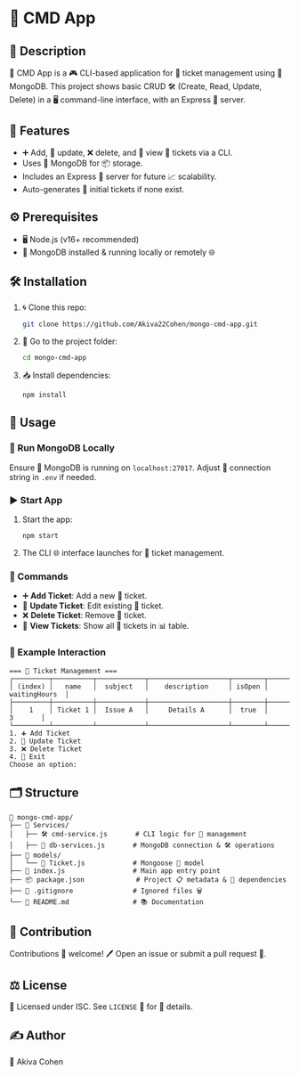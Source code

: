 # 🐒 CMD App

## 📜 Description

🐒 CMD App is a 🎮 CLI-based application for 🎫 ticket management using 🐳 MongoDB. This project shows basic CRUD 🛠️ (Create, Read, Update, Delete) in a 🖥️ command-line interface, with an Express 🚀 server.

## 🌟 Features

- ➕ Add, 🔄 update, ❌ delete, and 👀 view 🎫 tickets via a CLI.
- Uses 🐳 MongoDB for 📦 storage.
- Includes an Express 🚀 server for future 📈 scalability.
- Auto-generates 🎫 initial tickets if none exist.

## ⚙️ Prerequisites

- 🖥️ Node.js (v16+ recommended)
- 🐳 MongoDB installed & running locally or remotely 🌐

## 🛠️ Installation

1. 🌀 Clone this repo:
   ```bash
   git clone https://github.com/Akiva22Cohen/mongo-cmd-app.git
   ```
2. 📂 Go to the project folder:
   ```bash
   cd mongo-cmd-app
   ```
3. 📥 Install dependencies:
   ```bash
   npm install
   ```

## 🚀 Usage

### 🐳 Run MongoDB Locally

Ensure 🐳 MongoDB is running on `localhost:27017`. Adjust 🔗 connection string in `.env` if needed.

### ▶️ Start App

1. Start the app:
   ```bash
   npm start
   ```
2. The CLI 🌐 interface launches for 🎫 ticket management.

### 📜 Commands

- ➕ **Add Ticket**: Add a new 🎫 ticket.
- 🔄 **Update Ticket**: Edit existing 🎫 ticket.
- ❌ **Delete Ticket**: Remove 🎫 ticket.
- 👀 **View Tickets**: Show all 🎫 tickets in 📊 table.

### 🤖 Example Interaction

```plaintext
=== 🎫 Ticket Management ===
┌─────────┬──────────┬────────────┬────────────────────┬────────┬───────────────┐
│ (index) │   name   │  subject   │    description     │ isOpen │ waitingHours  │
├─────────┼──────────┼────────────┼────────────────────┼────────┼───────────────┤
│    1    │ Ticket 1 │  Issue A   │     Details A      │  true  │       3       │
└─────────┴──────────┴────────────┴────────────────────┴────────┴───────────────┘
1. ➕ Add Ticket
2. 🔄 Update Ticket
3. ❌ Delete Ticket
4. 🚪 Exit
Choose an option:
```

## 🗂️ Structure

```
📂 mongo-cmd-app/
├── 📂 Services/
│   ├── 🛠️ cmd-service.js       # CLI logic for 🎫 management
│   ├── 🐳 db-services.js       # MongoDB connection & 🛠️ operations
├── 📂 models/
│   └── 🎫 Ticket.js            # Mongoose 🎫 model
├── 🏁 index.js                 # Main app entry point
├── 📦 package.json             # Project 📋 metadata & 📜 dependencies
├── 🚫 .gitignore               # Ignored files 🗑️
└── 📝 README.md                # 📚 Documentation
```

## 🤝 Contribution

Contributions 🤗 welcome! 🖊️ Open an issue or submit a pull request 🚀.

## ⚖️ License

📜 Licensed under ISC. See `LICENSE` 📂 for 📝 details.

## ✍️ Author

👤 Akiva Cohen
